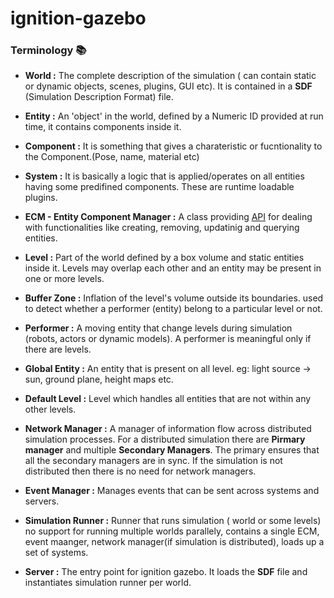 # ignition-gazebo

### Terminology 📚

* **World :** The complete description of the simulation ( can contain static or dynamic objects, scenes, plugins, GUI etc). It is contained in a **SDF** (Simulation Description Format) file.

* **Entity :** An 'object' in the world, defined by a Numeric ID provided at run time, it contains components inside it.

* **Component :** It is something that gives a charateristic or fucntionality to the Component.(Pose, name, material etc)

* **System :** It is basically a logic that is applied/operates on all entities having some predifined components. These are runtime loadable plugins.

* **ECM - Entity Component Manager :** A class providing [API](https://ignitionrobotics.org/api/gazebo/1.0/classignition_1_1gazebo_1_1EntityComponentManager.html) for dealing with functionalities like creating, removing, updatinig and querying entities.

* **Level :** Part of the world defined by a box volume and static entities inside it. Levels may overlap each other and an entity may be present in one or more levels.

* **Buffer Zone :** Inflation of the level's volume outside its boundaries. used to detect whether a performer (entity) belong to a particular level or not.

* **Performer :** A moving entity that change levels during simulation (robots, actors or dynamic models). A performer is meaningful only if there are levels.

* **Global Entity :** An entity that is present on all level. eg: light source -> sun, ground plane, height maps etc.

* **Default Level :** Level which handles all entities that are not within any other levels.

* **Network Manager :** A manager of information flow across distributed simulation processes. For a distributed simulation there are **Pirmary manager** and multiple **Secondary Managers**. The primary ensures that all the secondary managers are in sync. If the simulation is not distributed then there is no need for network managers.

* **Event Manager :** Manages events that can be sent across systems and servers.

* **Simulation Runner :** Runner that runs simulation ( world or some levels) no support for running multiple worlds parallely, contains a single ECM, event maanger, network manager(if simulation is distributed), loads up a set of systems.
 
* **Server :** The entry point for ignition gazebo. It loads the **SDF** file and instantiates simulation runner per world. 
